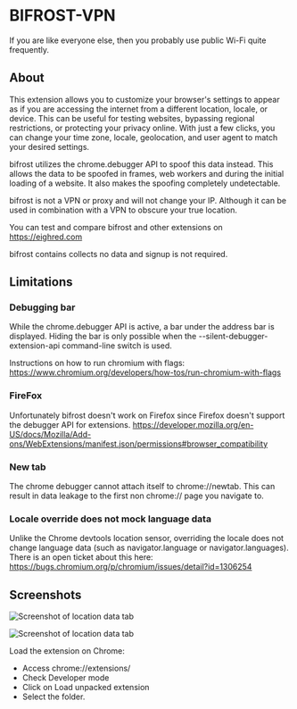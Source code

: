 # BIFROST-VPN
If you are like everyone else, then you probably use public Wi-Fi quite frequently.

## About

This extension allows you to customize your browser's settings to appear as if you are accessing the internet from a different location, locale, or device. This can be useful for testing websites, bypassing regional restrictions, or protecting your privacy online. With just a few clicks, you can change your time zone, locale, geolocation, and user agent to match your desired settings.

bifrost utilizes the chrome.debugger API to spoof this data instead. This allows the data to be spoofed in frames, web workers and during the initial loading of a website. It also makes the spoofing completely undetectable.

bifrost is not a VPN or proxy and will not change your IP. Although it can be used in combination with a VPN to obscure your true location.

You can test and compare bifrost and other extensions on https://eighred.com

bifrost contains collects no data and signup is not required.

## Limitations

### Debugging bar

While the chrome.debugger API is active, a bar under the address bar is displayed. Hiding the bar is only possible when the --silent-debugger-extension-api command-line switch is used.

Instructions on how to run chromium with flags: https://www.chromium.org/developers/how-tos/run-chromium-with-flags

### FireFox

Unfortunately bifrost doesn't work on Firefox since Firefox doesn't support the debugger API for extensions. https://developer.mozilla.org/en-US/docs/Mozilla/Add-ons/WebExtensions/manifest.json/permissions#browser_compatibility

### New tab

The chrome debugger cannot attach itself to chrome://newtab. This can result in data leakage to the first non chrome:// page you navigate to.

### Locale override does not mock language data

Unlike the Chrome devtools location sensor, overriding the locale does not change language data (such as navigator.language or navigator.languages). There is an open ticket about this here: https://bugs.chromium.org/p/chromium/issues/detail?id=1306254

## Screenshots

![Screenshot of location data tab](https://raw.githubusercontent.com/akifgrape/bifrost-vpn/bisrost-ss.png)

![Screenshot of location data tab](https://raw.githubusercontent.com/akifgrape/bifrost-vpn/bisrost-ss2.png)



Load the extension on Chrome:

- Access chrome://extensions/
- Check Developer mode
- Click on Load unpacked extension
- Select the folder.

